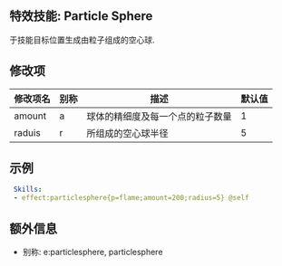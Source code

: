 特效技能: Particle Sphere
--------------------------

于技能目标位置生成由粒子组成的空心球.

修改项
----------

| 修改项名 | 别称    | 描述                                                                                                    | 默认值 |
|-----------|------------|----------------------------------------------------------------------------------------------------------------|---------------|
| amount | a | 球体的精细度及每一个点的粒子数量 | 1 |
| raduis | r | 所组成的空心球半径 | 5 |

示例
--------


```yaml
 Skills:
 - effect:particlesphere{p=flame;amount=200;radius=5} @self
```

额外信息
---

- 别称: e:particlesphere, particlesphere